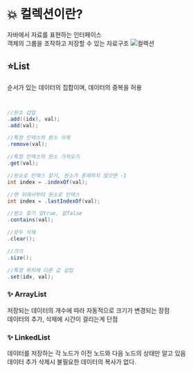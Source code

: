 # 💥 컬렉션이란?
자바에서 자료를 표현하는 인터페이스 <br/>
객체의 그룹을 조작하고 저장할 수 있는 자료구조
![컬렉션](https://media.vlpt.us/images/dongzooo/post/4f413920-e16f-4f75-b012-f260e5e0053c/maxresdefault.jpg)

## ⭐️List
순서가 있는 데이터의 집합이며, 데이터의 중복을 허용

```java 


//원소 삽입
.add((idx), val);
.add(val);

//특정 인덱스의 원소 삭제
.remove(val);

//특정 인덱스의 원소 가져오기
.get(val);

//원소로 인덱스 찾기, 원소가 존재하지 않으면 -1
int index = .indexOf(val);

//맨 뒤에서부터 원소로 인덱스 
int index = .lastIndexOf(val);

//원소 찾기 있true, 없false
.contains(val);

//모두 삭제
.clear();

//크기
.size();

//특정 위치에 다른 값 삽입
.set(idx, val);

```

### ✨ ArrayList
저장되는 데이터의 개수에 따라 자동적으로 크기가 변경되는 장점 <br/>
데이터의 추가, 삭제에 시간이 걸리는게 단점 

### ✨ LinkedList
데이터를 저장하는 각 노드가 이전 노드와 다음 노드의 상태만 알고 있음 <br/>
데이터 추가 삭제시 불필요한 데이터의 복사가 없다.


